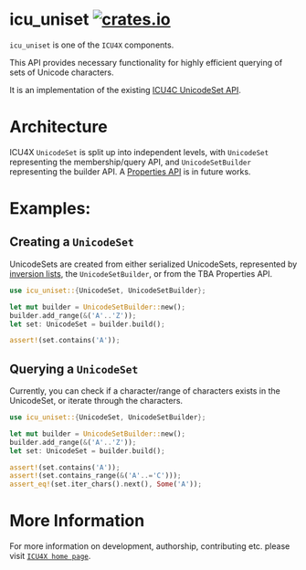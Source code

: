 # icu_uniset [![crates.io](http://meritbadge.herokuapp.com/icu_uniset)](https://crates.io/crates/icu_uniset)

`icu_uniset` is one of the `ICU4X` components.

This API provides necessary functionality for highly efficient querying of sets of Unicode characters.

It is an implementation of the existing [ICU4C UnicodeSet API](https://unicode-org.github.io/icu-docs/apidoc/released/icu4c/classicu_1_1UnicodeSet.html).

# Architecture
ICU4X `UnicodeSet` is split up into independent levels, with `UnicodeSet` representing the membership/query API,
and `UnicodeSetBuilder` representing the builder API. A [Properties API](http://userguide.icu-project.org/strings/properties)
is in future works.

# Examples:

## Creating a `UnicodeSet`

UnicodeSets are created from either serialized UnicodeSets,
represented by [inversion lists](http://userguide.icu-project.org/strings/properties),
the `UnicodeSetBuilder`, or from the TBA Properties API.

```rust
use icu_uniset::{UnicodeSet, UnicodeSetBuilder};

let mut builder = UnicodeSetBuilder::new();
builder.add_range(&('A'..'Z'));
let set: UnicodeSet = builder.build();

assert!(set.contains('A'));
```

## Querying a `UnicodeSet`

Currently, you can check if a character/range of characters exists in the UnicodeSet, or iterate through the characters.

```rust
use icu_uniset::{UnicodeSet, UnicodeSetBuilder};

let mut builder = UnicodeSetBuilder::new();
builder.add_range(&('A'..'Z'));
let set: UnicodeSet = builder.build();

assert!(set.contains('A'));
assert!(set.contains_range(&('A'..='C')));
assert_eq!(set.iter_chars().next(), Some('A'));
```

# More Information

For more information on development, authorship, contributing etc. please visit [`ICU4X home page`](https://github.com/unicode-org/icu4x).
